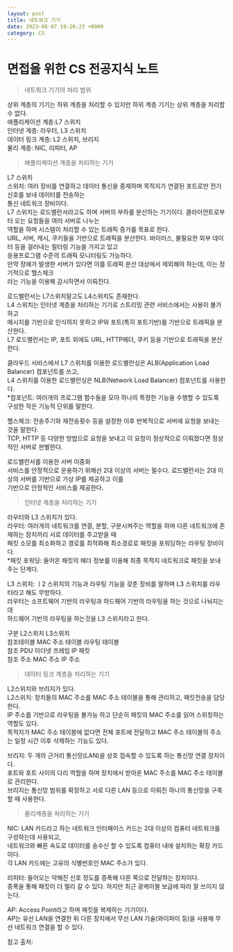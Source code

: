 ```yaml
---
layout: post
title: 네트워크 기기
date: 2023-08-07 19:20:23 +0900
category: CS
---
```

# 면접을 위한 CS 전공지식 노트  
> 네트워크 기기의 처리 범위

상위 계층의 기기는 하위 계층을 처리할 수 있지만 하위 계층 기기는 상위 계층을 처리할 수 없다.  
애플리케이션 계층:L7 스위치  
인터넷 계층: 라우터, L3 스위치  
데이터 링크 계층: L2 스위치, 브리지  
물리 계층: NIC, 리피터, AP  

> 애플리케이션 계층을 처리하는 기기

L7 스위치  
스위치: 여러 장비를 연결하고 데이터 통신을 중재하며 목적지가 연결된 포트로만 전기신호를 보내 데이터를 전송하는   
통신 네트워크 장비이다.  
L7 스위치는 로드밸런서라고도 하며 서버의 부하를 분산하는 기기이다.  클라이언트로부터 오는 요청들을 여러 서버로 나누는  
역할을 하며 시스템이 처리할 수 있는 트래픽 증가를 목표로 한다.  
URL, 서버, 캐시, 쿠키들을 기반으로 트래픽을 분산한다. 바이러스, 불필요한 외부 데이터 등을 걸러내는 필터링 기능을 가지고 있고  
응용프로그램 수준의 트래픽 모니터링도 가능하다.  
만약 장애가 발생한 서버가 있다면 이를 트래픽 분산 대상에서 제외해야 하는데, 이는 정기적으로 헬스체크  
라는 기능을 이용해 감시하면서 이뤄진다.  
  
로드밸런서는 L7스위치말고도 L4스위치도 존재한다.  
L4 스위치는 인터넷 계층을 처리하는 기기로 스트리밍 관련 서비스에서는 사용이 불가하고  
메시지를 기반으로 인식하지 못하고 IP와 포트(특히 포트기반)를 기반으로 트래픽을 분산한다.  
L7 로드밸런서는 IP, 포트 외에도 URL, HTTP헤더, 쿠키 등을 기반으로 트래픽을 분산한다.  

클라우드 서비스에서 L7 스위치를 이용한 로드밸런싱은 ALB(Application Load Balancer) 컴포넌트를 쓰고,  
L4 스위치를 이용한 로드밸런싱은 NLB(Network Load Balancer) 컴포넌트를 사용한다.  
*컴포넌트: 여러개의 프로그램 함수들을 모아 하나의 특정한 기능을 수행할 수 있도록 구성한 작은 기능적 단위를 말한다.  

헬스체크: 전송주기와 재전송횟수 등을 설정한 이후 반복적으로 서버에 요청을 보내는 것을 말한다.  
TCP, HTTP 등 다양한 방법으로 요청을 보내고 이 요청이 정상적으로 이뤄졌다면 정상적인 서버로 판별한다.  
  
로드밸런서를 이용한 서버 이중화  
서비스를 안정적으로 운용하기 위해선 2대 이상의 서버는 필수다. 로드밸런서는 2대 이상의 서버를 기반으로 가상 IP를 제공하고 이를  
기반으로 안정적인 서비스를 제공한다.  

> 인터넷 계층을 처리하는 기기  

라우터와 L3 스위치가 있다.  
라우터: 여러개의 네트워크를 연결, 분할, 구분시켜주는 역할을 하며 다른 네트워크에 존재하는 장치끼리 서로 데이터를 주고받을 때  
패킷 소모를 최소화하고 경로를 최적화해 최소경로로 패킷을 포워딩하는 라우팅 장비이다.  
*패킷 포워딩: 들어온 패킷의 헤더 정보를 이용해 최종 목적지 네트워크로 패킷을 보내주는 단계다.  
  
L3 스위치: ㅣ2 스위치의 기능과 라우팅 기능을 갖춘 장비를 말하며 L3 스위치를 라우터라고 해도 무방하다.  
라우터는 소프트웨어 기반의 라우팅과 하드웨어 기반의 라우팅을 하는 것으로 나눠지는데  
하드웨어 기반의 라우팅을 하는것을 L3 스위치라고 한다. 
   
구분         L2스위치          L3스위치  
참조테이블   MAC 주소 테이블   라우팅 테이블  
참조 PDU     이더넷 프레임     IP 패킷  
참조 주소    MAC 주소          IP 주소  
  
> 데이터 링크 계층을 처리하는 기기  

L2스위치와 브리지가 있다.  
L2스위치: 장치들의 MAC 주소를 MAC 주소 테이블을 통해 관리하고, 패킷전송을 담당한다.  
IP 주소를 기반으로 라우팅을 불가능 하고 단순히 패킷의 MAC 주소를 읽어 스위칭하는 역할도 있다.  
목적지가 MAC 주소 테이블에 없다면 전체 포트에 전달하고 MAC 주소 테이블의 주소는 일정 시간 이후 삭제하는 기능도 있다.  
  
브리지: 두 개의 근거리 통신망(LAN)을 상호 접속할 수 있도록 하는 통신망 연결 장치이다.  
포트와 포트 사이의 다리 역할을 하며 장치에서 받아온 MAC 주소를 MAC 주소 테이블로 관리한다.  
브리지는 통신망 범위를 확장하고 서로 다른 LAN 등으로 이뤄진 하나의 통신망을 구축할 때 사용한다.  
  
> 물리계층을 처리하는 기기  

NIC: LAN 카드라고 하는 네트워크 인터페이스 카드는 2대 이상의 컴퓨터 네트워크를 구성하는데 사용되고,  
네트워크와 빠른 속도로 데이터를 송수신 할 수 있도록 컴퓨터 내에 설치하는 확장 카드이다.  
각 LAN 카드에는 고유의 식별번호인 MAC 주소가 있다.  
  
리피터: 들어오는 약해진 신호 정도를 증폭해 다른 쪽으로 전달하는 장치이다.  
증폭을 통해 패킷이 더 멀리 갈 수 있다. 하지만 최근 광케이블 보급에 따라 잘 쓰이지 않는다.  
  
AP: Access Point라고 하며 패킷을 복제하는 기기이다.  
AP는 유선 LAN을 연결한 뒤 다른 장치에서 무선 LAN 기술(와이파이 등)을 사용해 무선 네트워크 연결을 할 수 있다.  



참고 출처:  


